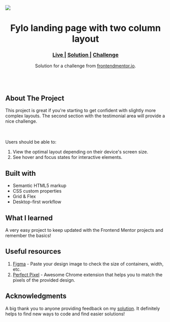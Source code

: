 <img src="https://github.com/catherineisonline/fylo-landing-page-with-two-column-layout-frontendmentor/blob/main/images/project-preview.png?raw=true"></img>

<h1 align="center">Fylo landing page with two column layout
</h1>

<div align="center">
  <h3>
    <a href="https://github.com/catherineisonline/fylo-landing-page-with-two-column-layout-frontendmentor" color="white">
      Live
    </a>
    <span> | </span>
    <a href="">
      Solution
    </a>
   <span> | </span>
    <a href="https://www.frontendmentor.io/challenges/fylo-landing-page-with-two-column-layout-5ca5ef041e82137ec91a50f5/hub/fylo-landing-page-with-two-column-layout-ScMBLhDqP_">
      Challenge
    </a>
  </h3>
</div>
<div align="center">
   Solution for a challenge from  <a href="https://www.frontendmentor.io/challenges/interactive-rating-component-koxpeBUmI" target="_blank">frontendmentor.io</a>.
</div>
<br>
<br>
<br>

## About The Project

<p>This project is great if you're starting to get confident with slightly more complex layouts. The second section with the testimonial area will provide a nice challenge.

<br><br>Users should be able to: <br>

1. View the optimal layout depending on their device's screen size.
2. See hover and focus states for interactive elements.
   <br>

## Built with

- Semantic HTML5 markup
- CSS custom properties
- Grid & Flex
- Desktop-first workflow

## What I learned

A very easy project to keep updated with the Frontend Mentor projects and remember the basics!

## Useful resources

1. <a href="https://www.figma.com/">Figma</a> - Paste your design image to check the size of containers, width, etc.
2. <a href="https://chrome.google.com/webstore/detail/perfectpixel-by-welldonec/dkaagdgjmgdmbnecmcefdhjekcoceebi">Perfect Pixel</a> - Awesome Chrome extension that helps you to match the pixels of the provided design.

## Acknowledgments

A big thank you to anyone providing feedback on my <a href="">solution</a>. It definitely helps to find new ways to code and find easier solutions!
